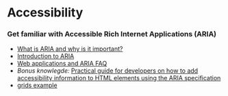 # Accessibility

### Get familiar with Accessible Rich Internet Applications (ARIA)

* [What is ARIA and why is it important?](https://www.youtube.com/watch?v=HtTyRajRuyY)
* [Introduction to ARIA](https://www.youtube.com/watch?v=g9Qff0b-lHk&t=4s)
* [Web applications and ARIA FAQ](https://developer.mozilla.org/en-US/docs/Web/Accessibility/ARIA/Web_applications_and_ARIA_FAQ)
* _Bonus knowlegde:_ [Practical guide for developers on how to add accessibility information to HTML elements using the ARIA specification](https://w3c.github.io/using-aria/)
* [grids example](https://gist.github.com/visiongeist/bdaa0da523b462b89af7)

